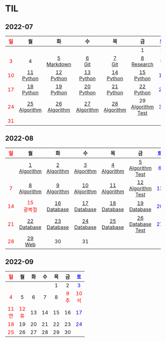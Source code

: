 # TIL

## 2022-07
| <span style="color: red">일</span> |                       월                       |                       화                        |                       수                       |                       목                       |                              금                              | <span style="color: blue">토</span> |
| :--------------------------------: | :--------------------------------------------: | :---------------------------------------------: | :--------------------------------------------: | :--------------------------------------------: | :----------------------------------------------------------: | :---------------------------------: |
|                                    |                                                |                                                 |                                                |                                                |                              1                               | <span style="color: blue">2</span>  |
| <span style="color: red">3</span>  |                       4                        | [5<br/>Markdown](./Markdown/마크다운%20문법.md) |           [6<br/>Git](./Git/Git.md)            |           [7<br/>Git](./Git/Git2.md)           |           [8<br/>Research](./Research/research.md)           | <span style="color: blue">9</span>  |
| <span style="color: red">10</span> |    [11<br/>Python](./Python/md/Python01.md)    |    [12<br/>Python](./Python/md/Python02.md)     |    [13<br/>Python](./Python/md/Python03.md)    |    [14<br/>Python](./Python/md/Python04.md)    |           [15<br/>Python](./Python/md/Python05.md)           | <span style="color: blue">16</span> |
| <span style="color: red">17</span> |    [18<br/>Python](./Python/md/Python06.md)    |    [19<br/>Python](./Python/md/Python07.md)     |    [20<br/>Python](./Python/md/Python08.md)    |    [21<br/>Python](./Python/md/Python09.md)    |           [22<br/>Python](./Python/md/Python10.md)           | <span style="color: blue">23</span> |
| <span style="color: red">24</span> | [25<br/>Algorithm](./Algorithm/Algorithm01.md) | [26<br/>Algorithm](./Algorithm/Algorithm02.md)  | [27<br/>Algorithm](./Algorithm/Algorithm03.md) | [28<br/>Algorithm](./Algorithm/Algorithm04.md) | 29<br/>[Algorithm](./Algorithm/Algorithm05.md)<br/>[Test](./Algorithm/swea/0729_coding_test) | <span style="color: blue">30</span> |
| <span style="color: red">31</span> |                                                |                                                 |                                                |                                                |                                                              |                                     |

## 2022-08

| <span style="color: red">일</span> |                      월                       |                      화                       |                       수                       |                       목                       |                              금                              | <span style="color: blue">토</span> |
| :--------------------------------: | :-------------------------------------------: | :-------------------------------------------: | :--------------------------------------------: | :--------------------------------------------: | :----------------------------------------------------------: | :---------------------------------: |
|                                    | [1<br/>Algorithm](./Algorithm/Algorithm06.md) | [2<br/>Algorithm](./Algorithm/Algorithm07.md) | [3<br/>Algorithm](./Algorithm/Algorithm08.md)  | [4<br/>Algorithm](./Algorithm/Algorithm09.md)  | [5<br/>Algorithm<br/>Test](./Algorithm/swea/0805_coding_test) | <span style="color: blue">6</span>  |
| <span style="color: red">7</span>  | [8<br/>Algorithm](./Algorithm/Algorithm10.md) | [9<br/>Algorithm](./Algorithm/Algorithm11.md) | [10<br/>Algorithm](./Algorithm/Algorithm12.md) | [11<br/>Algorithm](./Algorithm/Algorithm13.md) | [12<br/>Algorithm<br/>Test](./Algorithm/swea/0812_coding_test) | <span style="color: blue">13</span> |
| <span style="color: red">14</span> | <span style="color: red">15<br/>광복절</span> |  [16<br/>Database](./Database/Database01.md)  |  [17<br/>Database](./Database/Database02.md)   |  [18<br/>Database](./Database/Database03.md)   |         [19<br/>Database](./Database/Database04.md)          | <span style="color: blue">20</span> |
| <span style="color: red">21</span> |  [22<br/>Database](./Database/Database05.md)  |  [23<br/>Database](./Database/Database06.md)  |  [24<br/>Database](./Database/Database07.md)   |  [25<br/>Database](./Database/Database08.md)   |     [26<br/>Database<br/>Test](./Database/Database09.md)     | <span style="color: blue">27</span> |
| <span style="color: red">28</span> |         [29<br/>Web](./Web/Web01.md)          |                      30                       |                       31                       |                                                |                                                              |                                     |

## 2022-09

|    <span style="color: red">일</span>     |                    월                     |  화  |  수  |  목  |                    금                    |    <span style="color: blue">토</span>    |
| :---------------------------------------: | :---------------------------------------: | :--: | :--: | :--: | :--------------------------------------: | :---------------------------------------: |
|                                           |                                           |      |      |  1   |                    2                     |    <span style="color: blue">3</span>     |
|     <span style="color: red">4</span>     |                     5                     |  6   |  7   |  8   | <span style="color: red">9<br/>추</span> | <span style="color: red">10<br/>석</span> |
| <span style="color: red">11<br/>연</span> | <span style="color: red">12<br/>휴</span> |  13  |  14  |  15  |                    16                    |    <span style="color: blue">17</span>    |
|    <span style="color: red">18</span>     |                    19                     |  20  |  21  |  22  |                    23                    |    <span style="color: blue">24</span>    |
|    <span style="color: red">25</span>     |                    26                     |  27  |  28  |  29  |                    30                    |                                           |

